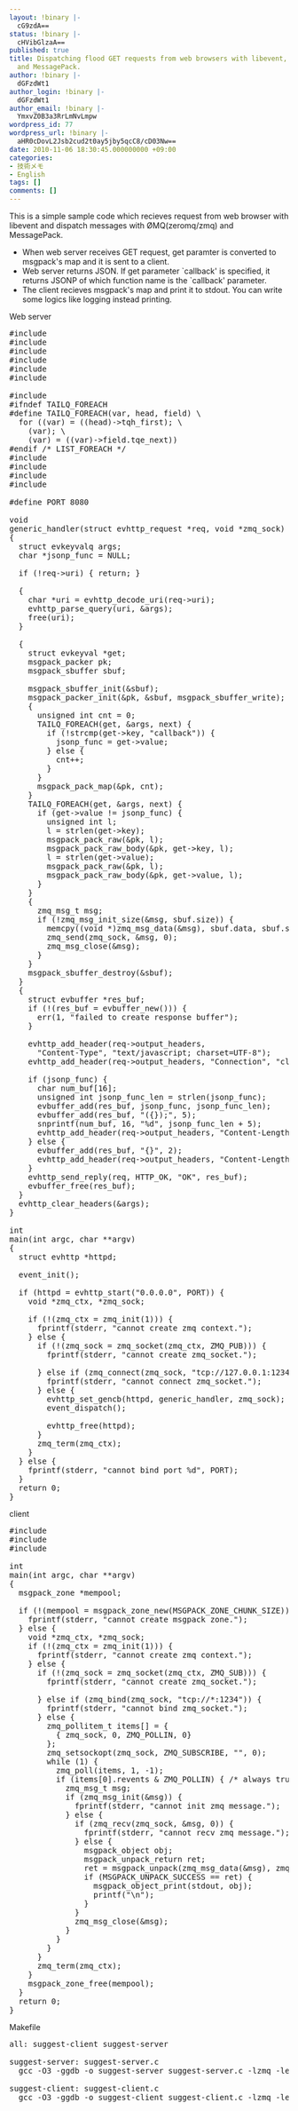 ```yaml
---
layout: !binary |-
  cG9zdA==
status: !binary |-
  cHVibGlzaA==
published: true
title: Dispatching flood GET requests from web browsers with libevent, &Oslash;MQ(zeromq/zmq)
  and MessagePack.
author: !binary |-
  dGFzdWt1
author_login: !binary |-
  dGFzdWt1
author_email: !binary |-
  YmxvZ0B3a3RrLmNvLmpw
wordpress_id: 77
wordpress_url: !binary |-
  aHR0cDovL2Jsb2cud2t0ay5jby5qcC8/cD03Nw==
date: 2010-11-06 18:30:45.000000000 +09:00
categories:
- 技術メモ
- English
tags: []
comments: []
---
```

This is a simple sample code which recieves request from web browser with libevent and dispatch messages with &Oslash;MQ(zeromq/zmq) and MessagePack.
<ul>
	<li>When web server receives GET request, get paramter is converted to msgpack's map and it is sent to a client.</li>
	<li>Web server returns JSON. If get parameter `callback' is specified, it returns JSONP of which function name is the `callback' parameter.</li>
	<li>The client recieves msgpack's map and print it to stdout. You can write some logics like logging instead printing.</li>
</ul>

Web server
<pre class="syntax c">
#include <stdio.h>
#include <string.h>
#include <sys/types.h>
#include <sys/time.h>
#include <stdlib.h>
#include <err.h>

#include <sys/queue.h>
#ifndef TAILQ_FOREACH
#define TAILQ_FOREACH(var, head, field) \
  for ((var) = ((head)->tqh_first); \
    (var); \
    (var) = ((var)->field.tqe_next))
#endif /* LIST_FOREACH */
#include <zmq.h>
#include <event.h>
#include <evhttp.h>
#include <msgpack.h>

#define PORT 8080

void
generic_handler(struct evhttp_request *req, void *zmq_sock)
{
  struct evkeyvalq args;
  char *jsonp_func = NULL;

  if (!req->uri) { return; }

  {
    char *uri = evhttp_decode_uri(req->uri);
    evhttp_parse_query(uri, &args);
    free(uri);
  }

  {
    struct evkeyval *get;
    msgpack_packer pk;
    msgpack_sbuffer sbuf;

    msgpack_sbuffer_init(&sbuf);
    msgpack_packer_init(&pk, &sbuf, msgpack_sbuffer_write);
    {
      unsigned int cnt = 0;
      TAILQ_FOREACH(get, &args, next) {
        if (!strcmp(get->key, "callback")) {
          jsonp_func = get->value;
        } else {
          cnt++;
        }
      }
      msgpack_pack_map(&pk, cnt);
    }
    TAILQ_FOREACH(get, &args, next) {
      if (get->value != jsonp_func) {
        unsigned int l;
        l = strlen(get->key);
        msgpack_pack_raw(&pk, l);
        msgpack_pack_raw_body(&pk, get->key, l);
        l = strlen(get->value);
        msgpack_pack_raw(&pk, l);
        msgpack_pack_raw_body(&pk, get->value, l);
      }
    }
    {
      zmq_msg_t msg;
      if (!zmq_msg_init_size(&msg, sbuf.size)) {
        memcpy((void *)zmq_msg_data(&msg), sbuf.data, sbuf.size);
        zmq_send(zmq_sock, &msg, 0);
        zmq_msg_close(&msg);
      }
    }
    msgpack_sbuffer_destroy(&sbuf);
  }
  {
    struct evbuffer *res_buf;
    if (!(res_buf = evbuffer_new())) {
      err(1, "failed to create response buffer");
    }

    evhttp_add_header(req->output_headers,
      "Content-Type", "text/javascript; charset=UTF-8");
    evhttp_add_header(req->output_headers, "Connection", "close");

    if (jsonp_func) {
      char num_buf[16];
      unsigned int jsonp_func_len = strlen(jsonp_func);
      evbuffer_add(res_buf, jsonp_func, jsonp_func_len);
      evbuffer_add(res_buf, "({});", 5);
      snprintf(num_buf, 16, "%d", jsonp_func_len + 5);
      evhttp_add_header(req->output_headers, "Content-Length", num_buf);
    } else {
      evbuffer_add(res_buf, "{}", 2);
      evhttp_add_header(req->output_headers, "Content-Length", "2");
    }
    evhttp_send_reply(req, HTTP_OK, "OK", res_buf);
    evbuffer_free(res_buf);
  }
  evhttp_clear_headers(&args);
}

int
main(int argc, char **argv)
{
  struct evhttp *httpd;

  event_init();

  if (httpd = evhttp_start("0.0.0.0", PORT)) {
    void *zmq_ctx, *zmq_sock;

    if (!(zmq_ctx = zmq_init(1))) {
      fprintf(stderr, "cannot create zmq context.");
    } else {
      if (!(zmq_sock = zmq_socket(zmq_ctx, ZMQ_PUB))) {
        fprintf(stderr, "cannot create zmq_socket.");

      } else if (zmq_connect(zmq_sock, "tcp://127.0.0.1:1234")) {
        fprintf(stderr, "cannot connect zmq_socket.");
      } else {
        evhttp_set_gencb(httpd, generic_handler, zmq_sock);
        event_dispatch();

        evhttp_free(httpd);
      }
      zmq_term(zmq_ctx);
    }
  } else {
    fprintf(stderr, "cannot bind port %d", PORT);
  }
  return 0;
}
</pre>

client
<pre class="syntax c">
#include <zmq.h>
#include <stdio.h>
#include <msgpack.h>

int
main(int argc, char **argv)
{
  msgpack_zone *mempool;

  if (!(mempool = msgpack_zone_new(MSGPACK_ZONE_CHUNK_SIZE))) {
    fprintf(stderr, "cannot create msgpack zone.");
  } else {
    void *zmq_ctx, *zmq_sock;
    if (!(zmq_ctx = zmq_init(1))) {
      fprintf(stderr, "cannot create zmq context.");
    } else {
      if (!(zmq_sock = zmq_socket(zmq_ctx, ZMQ_SUB))) {
        fprintf(stderr, "cannot create zmq_socket.");

      } else if (zmq_bind(zmq_sock, "tcp://*:1234")) {
        fprintf(stderr, "cannot bind zmq_socket.");
      } else {
        zmq_pollitem_t items[] = {
          { zmq_sock, 0, ZMQ_POLLIN, 0}
        };
        zmq_setsockopt(zmq_sock, ZMQ_SUBSCRIBE, "", 0);
        while (1) {
          zmq_poll(items, 1, -1);
          if (items[0].revents & ZMQ_POLLIN) { /* always true */
            zmq_msg_t msg;
            if (zmq_msg_init(&msg)) {
              fprintf(stderr, "cannot init zmq message.");
            } else {
              if (zmq_recv(zmq_sock, &msg, 0)) {
                fprintf(stderr, "cannot recv zmq message.");
              } else {
                msgpack_object obj;
                msgpack_unpack_return ret;
                ret = msgpack_unpack(zmq_msg_data(&msg), zmq_msg_size(&msg), NULL, mempool, &obj);
                if (MSGPACK_UNPACK_SUCCESS == ret) {
                  msgpack_object_print(stdout, obj);
                  printf("\n");
                }
              }
              zmq_msg_close(&msg);
            }
          }
        }
      }
      zmq_term(zmq_ctx);
    }
    msgpack_zone_free(mempool);
  }
  return 0;
}
</pre>

Makefile
<pre>
all: suggest-client suggest-server

suggest-server: suggest-server.c
  gcc -O3 -ggdb -o suggest-server suggest-server.c -lzmq -levent -lmsgpack

suggest-client: suggest-client.c
  gcc -O3 -ggdb -o suggest-client suggest-client.c -lzmq -levent -lmsgpack
</pre>
